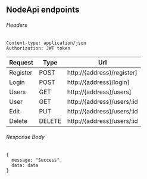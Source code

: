 
## NodeApi endpoints


###### Headers

```
Content-type: application/json
Authorization: JWT token
```

|Request| Type | Url |
|------| ------ | ------ |
| Register | POST | http://{address}/register] |
| Login | POST | http://{address}/login] |
| Users | GET | http://{address}/users] |
| User | GET | http://{address}/users/:id |
| Edit | PUT | http://{address}/users/:id |
| Delete | DELETE | http://{address}/users/:id |

###### Response Body

```
{
  message: "Success",
  data: data
}
```